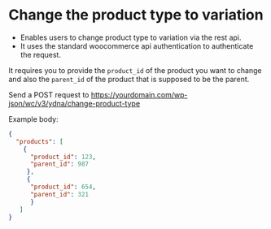 # Change the product type to variation

- Enables users to change product type to variation via the rest api.
- It uses the standard woocommerce api authentication to authenticate the request.

It requires you to provide the `product_id` of the product you want to change and also the `parent_id` of the product that is supposed to be the parent.

Send a POST request to https://yourdomain.com/wp-json/wc/v3/ydna/change-product-type

Example body:
```json
{
  "products": [
    {
      "product_id": 123,
      "parent_id": 987
     },
     {
      "product_id": 654,
      "parent_id": 321
      }
   ]
}
```

